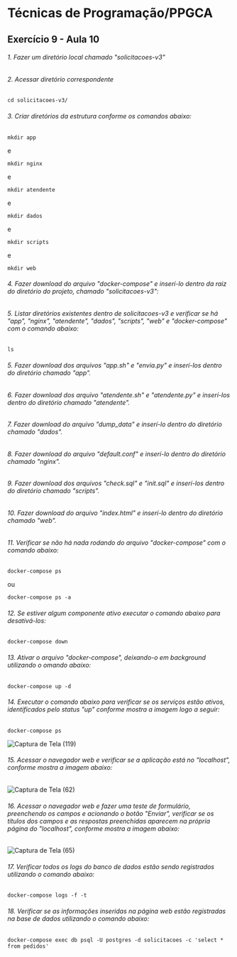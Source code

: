 # Técnicas de Programação/PPGCA
## Exercício 9 - Aula 10

###### 1. Fazer um diretório local chamado *"solicitacoes-v3"*

###### 2. Acessar diretório correspondente
```
cd solicitacoes-v3/
```

###### 3. Criar diretórios da estrutura conforme os comandos abaixo:
```
mkdir app
```
e
```
mkdir nginx
```
e
```
mkdir atendente
```
e
```
mkdir dados
```
e
```
mkdir scripts
```
e
```
mkdir web
```

###### 4. Fazer download do arquivo *"docker-compose"* e inserí-lo dentro da raiz do diretório do projeto, chamado *"solicitacoes-v3"*:


###### 5. Listar diretórios existentes dentro de *solicitacoes-v3* e verificar se há "app", "nginx", "atendente", "dados", "scripts", "web" e "docker-compose" com o comando abaixo:
```
ls
```

###### 5. Fazer download dos arquivos *"app.sh"* e *"envia.py"* e inserí-los dentro do diretório chamado *"app"*.

###### 6. Fazer download dos arquivo *"atendente.sh"* e *"atendente.py"* e inserí-los dentro do diretório chamado *"atendente"*.

###### 7. Fazer download do arquivo *"dump_data"* e inserí-lo dentro do diretório chamado *"dados"*.

###### 8. Fazer download do arquivo *"default.conf"* e inserí-lo dentro do diretório chamado *"nginx"*.

###### 9. Fazer download dos arquivos *"check.sql"* e *"init.sql"* e inserí-los dentro do diretório chamado *"scripts"*.

###### 10. Fazer download do arquivo *"index.html"* e inserí-lo dentro do diretório chamado *"web"*.

###### 11. Verificar se não há nada rodando do arquivo *"docker-compose"* com o comando abaixo:
```
docker-compose ps 
```
ou
```
docker-compose ps -a
```

###### 12. Se estiver algum componente ativo executar o comando abaixo para desativá-los:
```
docker-compose down
```

###### 13. Ativar o arquivo *"docker-compose"*, deixando-o em background utilizando o omando abaixo:
```
docker-compose up -d
```

###### 14. Executar o comando abaixo para verificar se os serviços estão ativos, identificados pelo status "up" conforme mostra a imagem logo a seguir:
```
docker-compose ps
```
![Captura de Tela (119)](https://user-images.githubusercontent.com/65691783/84548938-2f53ea80-acdd-11ea-9911-7cb4db66e182.png)


###### 15. Acessar o navegador web e verificar se a aplicação está no *"localhost"*, conforme mostra a imagem abaixo:

![Captura de Tela (62)](https://user-images.githubusercontent.com/65691783/83930336-6f5f1e80-a76d-11ea-9a02-34be99d1ecc7.png)

###### 16. Acessar o navegador web e fazer uma teste de formulário, preenchendo os campos e acionando o botão *"Enviar"*, verificar se os títulos dos campos e as respostas preenchidas aparecem na própria página do *"localhost"*, conforme mostra a imagem abaixo:

![Captura de Tela (65)](https://user-images.githubusercontent.com/65691783/83930584-b7327580-a76e-11ea-8946-2eb63375d13a.png)

###### 17. Verificar todos os logs do banco de dados estão sendo registrados utilizando o comando abaixo:
```
docker-compose logs -f -t
```

###### 18. Verificar se as informações inseridas na página web estão registradas na base de dados utilizando o comando abaixo:
```
docker-compose exec db psql -U postgres -d solicitacoes -c 'select * from pedidos'
```
